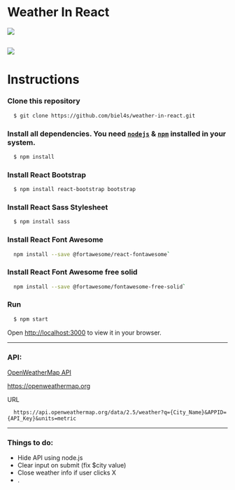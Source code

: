 # Weather In React

![](https://i.imgur.com/e7uOqZx.gif)

![](https://i.imgur.com/OneUtFR.png)
---
# Instructions

### Clone this repository

```bash 
  $ git clone https://github.com/biel4s/weather-in-react.git
```
### Install all dependencies. You need [`nodejs`](https://nodejs.org/en/) & [`npm`](https://www.npmjs.com/) installed in your system.

```bash
  $ npm install
```

### Install React Bootstrap 
  
```bash 
  $ npm install react-bootstrap bootstrap
```

### Install React Sass Stylesheet
  
```bash 
  $ npm install sass
```

### Install React Font Awesome

```bash 
  npm install --save @fortawesome/react-fontawesome`
```

### Install React Font Awesome free solid

```bash 
  npm install --save @fortawesome/fontawesome-free-solid`
```

### Run
```bash
  $ npm start
```
Open [http://localhost:3000](http://localhost:3000) to view it in your browser.

---

### API:
  [OpenWeatherMap API](https://openweathermap.org)
  
  https://openweathermap.org
  
  URL 
```
  https://api.openweathermap.org/data/2.5/weather?q={City_Name}&APPID={API_Key}&units=metric
```

---

### Things to do:

- Hide API using node.js
- Clear input on submit (fix $city value)
- Close weather info if user clicks X
- .
